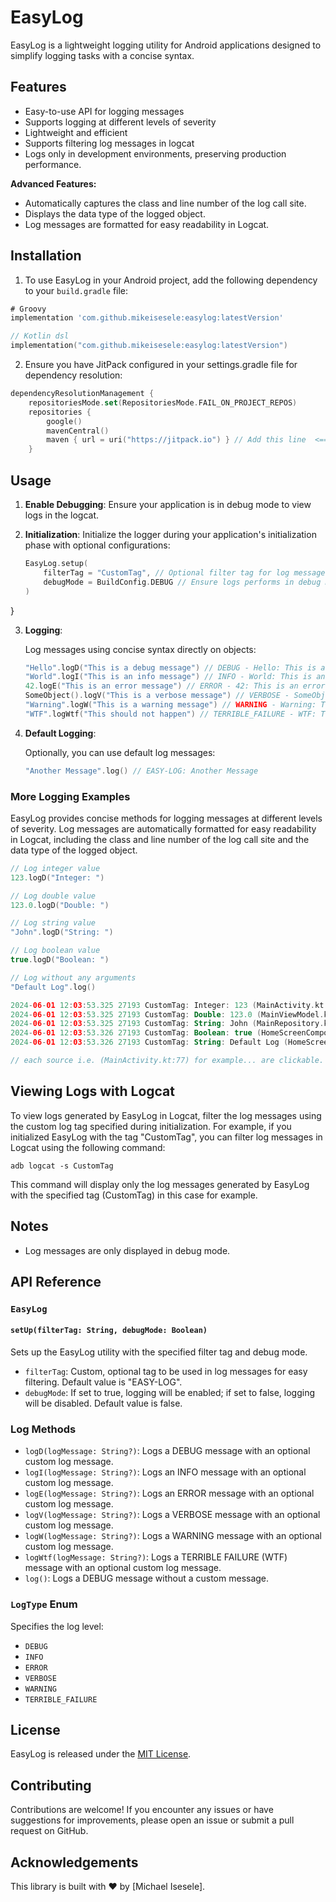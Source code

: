 # EasyLog

EasyLog is a lightweight logging utility for Android applications designed to simplify logging tasks with a concise syntax.

## Features

- Easy-to-use API for logging messages
- Supports logging at different levels of severity
- Lightweight and efficient
- Supports filtering log messages in logcat
- Logs only in development environments, preserving production performance.

**Advanced Features:**
- Automatically captures the class and line number of the log call site.
- Displays the data type of the logged object.
- Log messages are formatted for easy readability in Logcat.

## Installation

1. To use EasyLog in your Android project, add the following dependency to your `build.gradle` file:

```groovy
# Groovy
implementation 'com.github.mikeisesele:easylog:latestVersion'
```

```kotlin
// Kotlin dsl
implementation("com.github.mikeisesele:easylog:latestVersion")
```

2. Ensure you have JitPack configured in your settings.gradle file for dependency resolution:

```kotlin
dependencyResolutionManagement {
    repositoriesMode.set(RepositoriesMode.FAIL_ON_PROJECT_REPOS)
    repositories {
        google()
        mavenCentral()
        maven { url = uri("https://jitpack.io") } // Add this line  <==
    }
```

## Usage

1. **Enable Debugging**: Ensure your application is in debug mode to view logs in the logcat.

2. **Initialization**: Initialize the logger during your application's initialization phase with optional configurations:

    ```kotlin
    EasyLog.setup(
        filterTag = "CustomTag", // Optional filter tag for log messages
        debugMode = BuildConfig.DEBUG // Ensure logs performs in debug mode only. [ BuildConfig.DEBUG returns false in release environment ]
    )
    ```
}

3. **Logging**:

   Log messages using concise syntax directly on objects:

   ```kotlin
   "Hello".logD("This is a debug message") // DEBUG - Hello: This is a debug message
   "World".logI("This is an info message") // INFO - World: This is an info message
   42.logE("This is an error message") // ERROR - 42: This is an error message
   SomeObject().logV("This is a verbose message") // VERBOSE - SomeObject: This is a verbose message
   "Warning".logW("This is a warning message") // WARNING - Warning: This is a warning message
   "WTF".logWtf("This should not happen") // TERRIBLE_FAILURE - WTF: This should not happen
   ```

4. **Default Logging**:

   Optionally, you can use default log messages:

   ```kotlin
   "Another Message".log() // EASY-LOG: Another Message
   ```

### More Logging Examples

EasyLog provides concise methods for logging messages at different levels of severity. 
Log messages are automatically formatted for easy readability in Logcat, 
including the class and line number of the log call site and the data type of the logged object.

```kotlin
// Log integer value
123.logD("Integer: ")

// Log double value
123.0.logD("Double: ")

// Log string value
"John".logD("String: ")

// Log boolean value
true.logD("Boolean: ")

// Log without any arguments
"Default Log".log()
```

```kotlin
2024-06-01 12:03:53.325 27193 CustomTag: Integer: 123 (MainActivity.kt:77) // assuming the log was called from MainActivity line 77
2024-06-01 12:03:53.325 27193 CustomTag: Double: 123.0 (MainViewModel.kt:78) // assuming the log was called from MainViewModel line 78
2024-06-01 12:03:53.325 27193 CustomTag: String: John (MainRepository.kt:79) // assuming the log was called from MainRepository line 79
2024-06-01 12:03:53.326 27193 CustomTag: Boolean: true (HomeScreenComposable.kt:80) // assuming the log was called from HomeScreenComposable line 80
2024-06-01 12:03:53.326 27193 CustomTag: String: Default Log (HomeScreenComposable.kt:12) // assuming the log was called from HomeScreenComposable line 12

// each source i.e. (MainActivity.kt:77) for example... are clickable.
```

## Viewing Logs with Logcat

To view logs generated by EasyLog in Logcat, filter the log messages using the custom log tag specified during initialization. For example, if you initialized EasyLog with the tag "CustomTag", you can filter log messages in Logcat using the following command:

```
adb logcat -s CustomTag
```
This command will display only the log messages generated by EasyLog with the specified tag (CustomTag) in this case for example.


## Notes

- Log messages are only displayed in debug mode.

## API Reference

### `EasyLog`

#### `setUp(filterTag: String, debugMode: Boolean)`

Sets up the EasyLog utility with the specified filter tag and debug mode.

- `filterTag`: Custom, optional tag to be used in log messages for easy filtering. Default value is "EASY-LOG".
- `debugMode`: If set to true, logging will be enabled; if set to false, logging will be disabled. Default value is false.

### Log Methods

- `logD(logMessage: String?)`: Logs a DEBUG message with an optional custom log message.
- `logI(logMessage: String?)`: Logs an INFO message with an optional custom log message.
- `logE(logMessage: String?)`: Logs an ERROR message with an optional custom log message.
- `logV(logMessage: String?)`: Logs a VERBOSE message with an optional custom log message.
- `logW(logMessage: String?)`: Logs a WARNING message with an optional custom log message.
- `logWtf(logMessage: String?)`: Logs a TERRIBLE FAILURE (WTF) message with an optional custom log message.
- `log()`: Logs a DEBUG message without a custom message.

### `LogType` Enum

Specifies the log level:

- `DEBUG`
- `INFO`
- `ERROR`
- `VERBOSE`
- `WARNING`
- `TERRIBLE_FAILURE`


## License

EasyLog is released under the [MIT License](LICENSE).

## Contributing

Contributions are welcome! If you encounter any issues or have suggestions for improvements, please open an issue or submit a pull request on GitHub.

## Acknowledgements

This library is built with ❤️ by [Michael Isesele].

